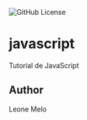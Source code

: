 ![GitHub License](https://img.shields.io/github/license/LeoMeloLeo/javascript?style=social)
# javascript
Tutorial de JavaScript
## Author
Leone Melo
